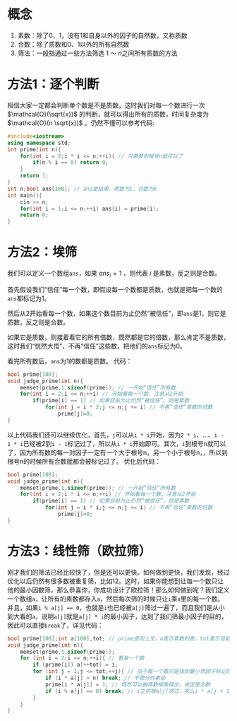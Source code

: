 # 概念

1. 素数：除了0、1，没有1和自身以外的因子的自然数，又称质数
2. 合数：除了质数和0、1以外的所有自然数
3. 筛法：一般指通过一些方法筛选 $1$ ～ $n$之间所有质数的方法

# 方法1：逐个判断

相信大家一定都会判断单个数是不是质数，这时我们对每一个数进行一次 $\mathcal{O}(\sqrt{x})$ 的判断，就可以得出所有的质数，时间复杂度为 $\mathcal{O}(n \sqrt{x})$ 。仍然不懂可以参考代码:

```cpp
#include<iostream>
using namespace std;
int prime(int n){
    for(int i = 2;i * i <= n;++i){ // 只需要到根号n就可以了
    	if(n % i == 0) return 0;
    }
    return 1;
}
int n;bool ans[100]; // ans是结果，质数为1，合数为0
int main(){
    cin >> n;
    for(int i = 1;i <= n;++i) ans[i] = prime(i);
    return 0;
}
```

# 方法2：埃筛

我们可以定义一个数组`ans`，如果 $ans_i = 1$ ，则代表 $i$ 是素数，反之则是合数。

首先假设我们“信任”每一个数，即假设每一个数都是质数，也就是把每一个数的`ans`都标记为1。

然后从2开始看每一个数，如果这个数目前为止仍然“被信任”，即`ans`是1，则它是质数，反之则是合数。

如果它是质数，则接着看它的所有倍数，既然都是它的倍数，那么肯定不是质数，这时我们“恍然大悟”，不再“信任”这些数，把他们的`ans`标记为0。

看完所有数后，`ans`为1的数都是质数。
代码：

```cpp
bool prime[100];
void judge_prime(int n){
    memset(prime,1,sizeof(prime)); // 一开始“信任”所有数
    for(int i = 2;i <= n;++i) // 开始看每一个数，注意从2开始
        if(prime[i] == 1) // 如果目前为止仍然“被信任”，则是素数
            for(int j = i * 2;j <= n;j += i) // 不再“信任”素数的倍数
                prime[j]=0;
}
```

以上代码我们还可以继续优化，首先，`j`可以从`i * i`开始，因为`2 * i`、...、`i - 1 * i`已经被2到`i - 1`标记过了，所以从`i * i`开始即可。其次，`i`到根号n就可以了，因为所有数的每一对因子一定有一个大于根号n，另一个小于根号n，，所以到根号n的时候所有合数就都会被标记过了。
优化后代码：

```cpp
bool prime[100];
void judge_prime(int n){
    memset(prime,1,sizeof(prime)); // 一开始“信任”所有数
    for(int i = 2;i * i <= n;++i) // 开始看每一个数，注意从2开始
        if(prime[i] == 1) // 如果目前为止仍然“被信任”，则是素数
            for(int j = i * i;j <= n;j += i) // 不再“信任”素数的倍数
                prime[j]=0;
}
```

# 方法3：线性筛（欧拉筛）

刚才我们的筛法已经比较快了，但是还可以更快。如何做到更快，我们发现，经过优化以后仍然有很多数被重复筛，比如12。这时，如果你能想到让每一个数只让他的最小因数筛，那么恭喜你，你成功设计了欧拉筛！那么如何做到呢？我们定义一个数组`a`，让所有的素数都存入`a`，然后每次筛的时候只让`i`乘`a`里的每一个数。并且，如果`i % a[j] == 0`，也就是`i`也已经被`a[j]`筛过一遍了，而且我们是从小到大看的`a`，说明`a[j]`就是`a[j] * i`的最小因子，达到了我们筛最小因子的目的，因此可以直接`break`了，详见代码：
```cpp
bool prime[100];int a[100],tot; // prime意同上文，a表示素数列表，tot表示目前有多少素数
void judge_prime(int n){
    memset(prime,1,sizeof(prime));
    for (int i = 2;i <= n;++i){ // 看每一个数
        if (prime[i]) a[++tot] = i;
        for (int j = 1;j <= tot;++j){ // 由于每一个数只是找到最小质因子标记后就停止标记了，所以要让合数一起“帮忙”标记
            if (i * a[j] > n) break; // 不管分外事😄
            prime[i * a[j]] = 1; // 既然可以被两数相乘得出，肯定是合数
            if (i % a[j] == 0) break; // i之前被a[j]筛过，那么i * a[j + 1 ~ tot]也一定会被a[j]的倍数筛掉，这里先跳过，节省时间
        } 
    }
}
```

